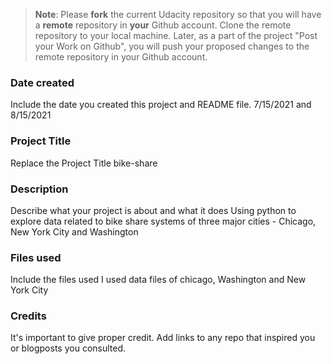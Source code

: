 >**Note**: Please **fork** the current Udacity repository so that you will have a **remote** repository in **your** Github account. Clone the remote repository to your local machine. Later, as a part of the project "Post your Work on Github", you will push your proposed changes to the remote repository in your Github account.

### Date created
Include the date you created this project and README file.
7/15/2021 and 8/15/2021

### Project Title
Replace the Project Title
bike-share
### Description
Describe what your project is about and what it does
Using python to explore data related to bike share systems of three major cities - Chicago, New York City and Washington
### Files used
Include the files used
I used data files of chicago, Washington and New York City
### Credits
It's important to give proper credit. Add links to any repo that inspired you or blogposts you consulted.

